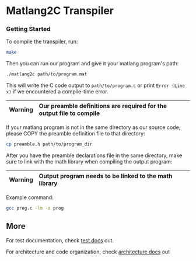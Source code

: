 # Matlang2C Transpiler

### Getting Started

To compile the transpiler, run:

```bash
make
```

Then you can run our program and give it your matlang program's path:

```bash
./matlang2c path/to/program.mat
```

This will write the C code output to `path/to/program.c` or print `Error (Line x)` if we encountered a compile-time error.

| Warning | Our preamble definitions are required for the output file to compile |
| ------- | :------------------------------------------------------------------- |

If your matlang program is not in the same directory as our source code, please COPY the preamble definition file to that directory:

```bash
cp preamble.h path/to/program_dir
```

After you have the preamble declarations file in the same directory, make sure to link with the math library when compiling the output program:

| Warning | Output program needs to be linked to the math library |
| ------- | :---------------------------------------------------- |

Example command:

```bash
gcc prog.c -lm -o prog
```

## More

For test documentation, check [test docs](tests/README.md) out.

For architecture and code organization, check [architecture docs](ARCHITECTURE.md) out
